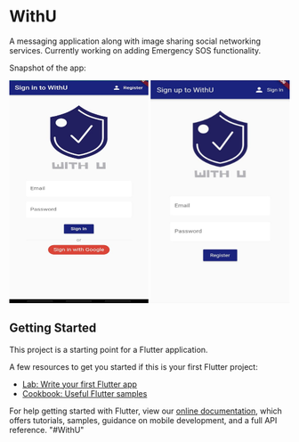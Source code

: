 # WithU

A messaging application along with image sharing social networking services. Currently working on adding Emergency SOS functionality.

Snapshot of the app:

<img src="https://github.com/anukcr7/WithU/blob/main/loginimg.jpeg" width="250" height="400" />  <img src="https://github.com/anukcr7/WithU/blob/main/registerimg.jpeg" width="250" height="400" />

## Getting Started

This project is a starting point for a Flutter application.

A few resources to get you started if this is your first Flutter project:

- [Lab: Write your first Flutter app](https://flutter.dev/docs/get-started/codelab)
- [Cookbook: Useful Flutter samples](https://flutter.dev/docs/cookbook)

For help getting started with Flutter, view our
[online documentation](https://flutter.dev/docs), which offers tutorials,
samples, guidance on mobile development, and a full API reference.
"#WithU" 
